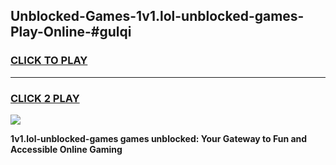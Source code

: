 
## Unblocked-Games-1v1.lol-unblocked-games-Play-Online-#gulqi
<h3>
<a href="https://premium.freeplayer.one?title=1v1.lol-unblocked-games&ref=24F">CLICK TO PLAY</a></h3>
<hr>

<h3>
<a href="https://premium.freeplayer.one?title=1v1.lol-unblocked-games&ref=24F">CLICK 2 PLAY</a>
  
</h3>

<a href="https://premium.freeplayer.one?title=1v1.lol-unblocked-games&ref=24F/"><img src="https://clearcache.store/games.png"></a>


**1v1.lol-unblocked-games games unblocked: Your Gateway to Fun and Accessible Online Gaming**
